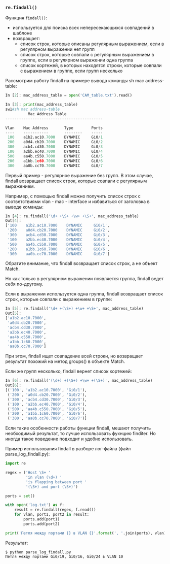 ### ```re.findall()```

Функция ```findall()```:
* используется для поиска всех непересекающихся совпадений в шаблоне
* возвращает:
  * список строк, которые описаны регулярным выражением, если в регулярном выражении нет групп
  * список строк, которые совпали с регулярным выражением в группе, если в регулярном выражении одна группа
  * список кортежей, в которых находятся строки, которые совпали с выражением в группе, если групп несколько

Рассмотрим работу findall на примере вывода команды sh mac address-table:
```python
In [2]: mac_address_table = open('CAM_table.txt').read()

In [3]: print(mac_address_table)
sw1#sh mac address-table
          Mac Address Table
-------------------------------------------

Vlan    Mac Address       Type        Ports
----    -----------       --------    -----
 100    a1b2.ac10.7000    DYNAMIC     Gi0/1
 200    a0d4.cb20.7000    DYNAMIC     Gi0/2
 300    acb4.cd30.7000    DYNAMIC     Gi0/3
 100    a2bb.ec40.7000    DYNAMIC     Gi0/4
 500    aa4b.c550.7000    DYNAMIC     Gi0/5
 200    a1bb.1c60.7000    DYNAMIC     Gi0/6
 300    aa0b.cc70.7000    DYNAMIC     Gi0/7

```

Первый пример - регулярное выражение без групп.
В этом случае, findall возвращает список строк, которые совпали с регулярным выражением.

Например, с помощью findall можно получить список строк с соответствиями vlan - mac - interface и избавиться от заголовка в выводе команды:
```python
In [4]: re.findall('\d+ +\S+ +\w+ +\S+', mac_address_table)
Out[4]:
['100    a1b2.ac10.7000    DYNAMIC     Gi0/1',
 '200    a0d4.cb20.7000    DYNAMIC     Gi0/2',
 '300    acb4.cd30.7000    DYNAMIC     Gi0/3',
 '100    a2bb.ec40.7000    DYNAMIC     Gi0/4',
 '500    aa4b.c550.7000    DYNAMIC     Gi0/5',
 '200    a1bb.1c60.7000    DYNAMIC     Gi0/6',
 '300    aa0b.cc70.7000    DYNAMIC     Gi0/7']
```

Обратите внимание, что findall возвращает список строк, а не объект Match.

Но как только в регулярном выражении появляется группа, findall ведет себя по-другому.

Если в выражении используется одна группа, findall возвращает список строк, которые совпали с выражением в группе:
```python
In [5]: re.findall('\d+ +(\S+) +\w+ +\S+', mac_address_table)
Out[5]:
['a1b2.ac10.7000',
 'a0d4.cb20.7000',
 'acb4.cd30.7000',
 'a2bb.ec40.7000',
 'aa4b.c550.7000',
 'a1bb.1c60.7000',
 'aa0b.cc70.7000']
```

При этом, findall ищет совпадение всей строки, но возвращает результат похожий на метод groups() в объекте Match.

Если же групп несколько, findall вернет список кортежей:
```python
In [6]: re.findall('(\d+) +(\S+) +\w+ +(\S+)', mac_address_table)
Out[6]:
[('100', 'a1b2.ac10.7000', 'Gi0/1'),
 ('200', 'a0d4.cb20.7000', 'Gi0/2'),
 ('300', 'acb4.cd30.7000', 'Gi0/3'),
 ('100', 'a2bb.ec40.7000', 'Gi0/4'),
 ('500', 'aa4b.c550.7000', 'Gi0/5'),
 ('200', 'a1bb.1c60.7000', 'Gi0/6'),
 ('300', 'aa0b.cc70.7000', 'Gi0/7')]

```

Если такие особенности работы функции findall, мешают получить необходимый результат, то лучше использовать фукнцию finditer.
Но иногда такое поведение подходит и удобно использовать.


Пример использования findall в разборе лог-файла (файл parse_log_findall.py):
```python
import re

regex = ('Host \S+ '
         'in vlan (\d+) '
         'is flapping between port '
         '(\S+) and port (\S+)')

ports = set()

with open('log.txt') as f:
    result = re.findall(regex, f.read())
    for vlan, port1, port2 in result:
        ports.add(port1)
        ports.add(port2)

print('Петля между портами {} в VLAN {}'.format(', '.join(ports), vlan))
```

Результат:
```
$ python parse_log_findall.py
Петля между портами Gi0/19, Gi0/16, Gi0/24 в VLAN 10

```
